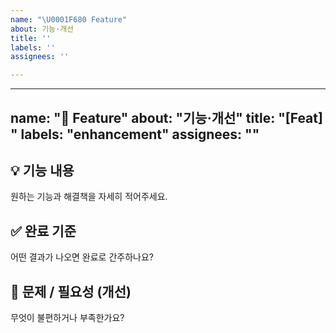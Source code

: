 ```yaml
---
name: "\U0001F680 Feature"
about: 기능·개선
title: ''
labels: ''
assignees: ''

---
```


---
name: "🚀 Feature"
about: "기능·개선"
title: "[Feat] "
labels: "enhancement"
assignees: ""
---

## 💡 기능 내용
원하는 기능과 해결책을 자세히 적어주세요.

## ✅ 완료 기준
어떤 결과가 나오면 완료로 간주하나요?

## 📝 문제 / 필요성 (개선)
무엇이 불편하거나 부족한가요?